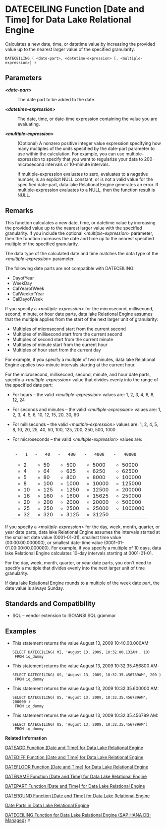 <!-- loioa545210684f21015bfabb0f3f2ce3eae -->

# DATECEILING Function \[Date and Time\] for Data Lake Relational Engine

Calculates a new date, time, or datetime value by increasing the provided value up to the nearest larger value of the specified granularity.



```
DATECEILING ( <date-part>, <datetime-expression> [, <multiple-expression>] )
```



<a name="loioa545210684f21015bfabb0f3f2ce3eae__DATECEILING_parm1"/>

## Parameters


<dl>
<dt><b>

*<date-part\>*

</b></dt>
<dd>

The date part to be added to the date.



</dd><dt><b>

*<datetime-expression\>*

</b></dt>
<dd>

The date, time, or date-time expression containing the value you are evaluating.



</dd><dt><b>

*<multiple-expression\>*

</b></dt>
<dd>

\(Optional\) A nonzero positive integer value expression specifying how many multiples of the units specified by the date-part parameter to use within the calculation. For example, you can use multiple-expression to specify that you want to regularize your data to 200-microsecond intervals or 10-minute intervals.

If multiple-expression evaluates to zero, evaluates to a negative number, is an explicit NULL constant, or is not a valid value for the specified date-part, data lake Relational Engine generates an error. If multiple-expression evaluates to a NULL, then the function result is NULL.



</dd>
</dl>



<a name="loioa545210684f21015bfabb0f3f2ce3eae__DATECEILING_remarks1"/>

## Remarks

This function calculates a new date, time, or datetime value by increasing the provided value up to the nearest larger value with the specified granularity. If you include the optional *<multiple-expression\>* parameter, then the function increases the date and time up to the nearest specified multiple of the specified granularity.

The data type of the calculated date and time matches the data type of the *<multiple-expression\>* parameter.

The following date parts are not compatible with DATECEILING:

-   DayofYear
-   WeekDay
-   CalYearofWeek
-   CalWeekofYear
-   CalDayofWeek

If you specify a *<multiple-expression\>* for the microsecond, millisecond, second, minute, or hour date parts, data lake Relational Engine assumes that the multiple applies from the start of the next larger unit of granularity:

-   Multiples of microsecond start from the current second
-   Multiples of millisecond start from the current second
-   Multiples of second start from the current minute
-   Multiples of minute start from the current hour
-   Multiples of hour start from the current day

For example, if you specify a multiple of two minutes, data lake Relational Engine applies two-minute intervals starting at the current hour.

For the microsecond, millisecond, second, minute, and hour date parts, specify a *<multiple-expression\>* value that divides evenly into the range of the specified date part:

-   For hours – the valid *<multiple-expression\>* values are: 1, 2, 3, 4, 6, 8, 12, 24
-   For seconds and minutes – the valid *<multiple-expression\>* values are: 1, 2, 3, 4, 5, 6, 10, 12, 15, 20, 30, 60
-   For milliseconds – the valid *<multiple-expression\>* values are: 1, 2, 4, 5, 8, 10, 20, 25, 40, 50, 100, 125, 200, 250, 500, 1000
-   For microseconds – the valid *<multiple-expression\>* values are:


    <table>
    <tr>
    <td valign="top">
    
        -   1
    -   2
    -   4
    -   5
    -   8
    -   10
    -   16
    -   20
    -   25
    -   32


    
    </td>
    <td valign="top">
    
        -   40
    -   50
    -   64
    -   80
    -   100
    -   125
    -   160
    -   200
    -   250
    -   320


    
    </td>
    <td valign="top">
    
        -   400
    -   500
    -   625
    -   800
    -   1000
    -   1250
    -   1600
    -   2000
    -   2500
    -   3125


    
    </td>
    <td valign="top">
    
        -   4000
    -   5000
    -   6250
    -   8000
    -   10000
    -   12500
    -   15625
    -   20000
    -   25000
    -   31250


    
    </td>
    <td valign="top">
    
        -   40000
    -   50000
    -   62500
    -   100000
    -   125000
    -   200000
    -   250000
    -   500000
    -   1000000


    
    </td>
    </tr>
    </table>
    

If you specify a *<multiple-expression\>* for the day, week, month, quarter, or year date parts, data lake Relational Engine assumes the intervals started at the smallest date value \(0001-01-01\), smallest time value \(00:00:00.000000\), or smallest date-time value \(0001-01-01.00:00:00.000000\). For example, if you specify a multiple of 10 days, data lake Relational Engine calculates 10-day intervals starting at 0001-01-01.

For the day, week, month, quarter, or year date parts, you don't need to specify a multiple that divides evenly into the next larger unit of time granularity.

If data lake Relational Engine rounds to a multiple of the week date part, the date value is always Sunday.



<a name="loioa545210684f21015bfabb0f3f2ce3eae__DATECEILING_standards1"/>

## Standards and Compatibility

-   SQL – vendor extension to ISO/ANSI SQL grammar



<a name="loioa545210684f21015bfabb0f3f2ce3eae__DATECEILING_examples1"/>

## Examples

-   This statement returns the value August 13, 2009 10:40.00.000AM:

    ```
    SELECT DATECEILING( MI, 'August 13, 2009, 10:32.00.132AM', 10)
     FROM iq_dummy
    ```

-   This statement returns the value August 13, 2009 10:32.35.456800 AM:

    ```
    SELECT DATECEILING( US, 'August 13, 2009, 10:32.35.456789AM', 200 )
     FROM iq_dummy
    ```

-   This statement returns the value August 13, 2009 10:32.35.600000 AM:

    ```
    SELECT DATECEILING( US, 'August 13, 2009, 10:32.35.456789AM', 200000 )
     FROM iq_dummy
    ```

-   This statement returns the value August 13, 2009 10:32.35.456789 AM:

    ```
    SELECT DATECEILING( US, 'August 13, 2009, 10:32.35.456789AM')
     FROM iq_dummy
    ```


**Related Information**  


[DATEADD Function \[Date and Time\] for Data Lake Relational Engine](dateadd-function-date-and-time-for-data-lake-relational-engine-a5449de.md "Returns the date produced by adding the specified number of the specified date parts to a date.")

[DATEDIFF Function \[Date and Time\] for Data Lake Relational Engine](datediff-function-date-and-time-for-data-lake-relational-engine-a545a63.md "Returns the interval between two dates.")

[DATEFLOOR Function \[Date and Time\] for Data Lake Relational Engine](datefloor-function-date-and-time-for-data-lake-relational-engine-a5462b6.md "Calculates a new date, time, or datetime value by reducing the provided value down to the nearest lower value of the specified multiple with the specified granularity.")

[DATENAME Function \[Date and Time\] for Data Lake Relational Engine](datename-function-date-and-time-for-data-lake-relational-engine-a5472b7.md "Returns the name of the specified part (such as the month “June”) of a date/time value, as a character string.")

[DATEPART Function \[Date and Time\] for Data Lake Relational Engine](datepart-function-date-and-time-for-data-lake-relational-engine-a547b06.md "Returns an integer value for the specified part of a date/time value.")

[DATEROUND Function \[Date and Time\] for Data Lake Relational Engine](dateround-function-date-and-time-for-data-lake-relational-engine-a5483a3.md "Calculates a new date, time, or datetime value by rounding the provided value up or down to the nearest multiple of the specified value with the specified granularity.")

[Date Parts in Data Lake Relational Engine](date-parts-in-data-lake-relational-engine-a52b8dd.md "Many of the date functions use dates built from date parts.")

[DATECEILING Function for Data Lake Relational Engine (SAP HANA DB-Managed)](https://help.sap.com/viewer/a898e08b84f21015969fa437e89860c8/2023_2_QRC/en-US/faa4713372c84096b66b27ab6204aa4f.html "Calculates a new date, time, or datetime value by increasing the provided value up to the nearest larger value of the specified granularity.") :arrow_upper_right:

